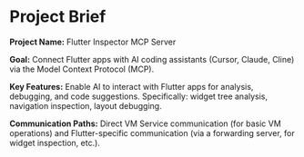 # Project Brief

**Project Name:** Flutter Inspector MCP Server

**Goal:** Connect Flutter apps with AI coding assistants (Cursor, Claude, Cline) via the Model Context Protocol (MCP).

**Key Features:** Enable AI to interact with Flutter apps for analysis, debugging, and code suggestions. Specifically: widget tree analysis, navigation inspection, layout debugging.

**Communication Paths:** Direct VM Service communication (for basic VM operations) and Flutter-specific communication (via a forwarding server, for widget inspection, etc.).
